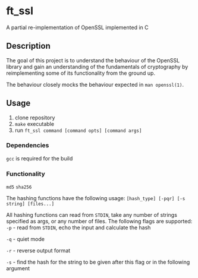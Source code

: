 # ft_ssl
A partial re-implementation of OpenSSL implemented in C

## Description
The goal of this project is to understand the behaviour of the OpenSSL library and gain an understanding of the fundamentals of cryptography by reimplementing some of its functionality from the ground up.

The behaviour closely mocks the behaviour expected in `man openssl(1)`.

## Usage
1. clone repository
2. `make` executable
3. run `ft_ssl command [command opts] [command args]`

### Dependencies
`gcc` is required for the build

### Functionality
`md5`
`sha256`

The hashing functions have the following usage:
`[hash_type] [-pqr] [-s string] [files...]`

All hashing functions can read from `STDIN`, take any number of strings specified as args, or any number of files.
The following flags are supported:
`-p` - read from `STDIN`, echo the input and calculate the hash

`-q` - quiet mode

`-r` - reverse output format

`-s` - find the hash for the string to be given after this flag or in the following argument
